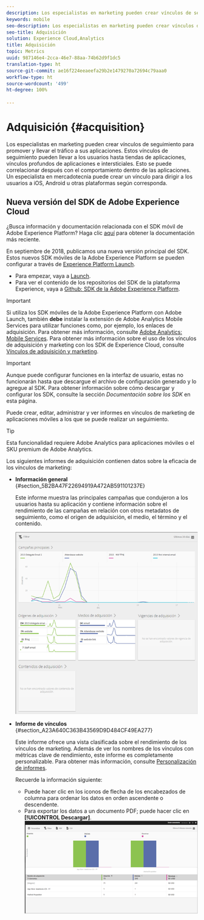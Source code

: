 ```yaml
---
description: Los especialistas en marketing pueden crear vínculos de seguimiento para promover y llevar el tráfico a sus aplicaciones. Estos vínculos de seguimiento pueden llevar a los usuarios hasta tiendas de aplicaciones, vínculos profundos de aplicaciones e intersticiales. Esto se puede correlacionar después con el comportamiento dentro de las aplicaciones. Un especialista en mercadotecnia puede crear un vínculo para dirigir a los usuarios a iOS, Android u otras plataformas según corresponda.
keywords: mobile
seo-description: Los especialistas en marketing pueden crear vínculos de seguimiento para promover y llevar el tráfico a sus aplicaciones. Estos vínculos de seguimiento pueden llevar a los usuarios hasta tiendas de aplicaciones, vínculos profundos de aplicaciones e intersticiales. Esto se puede correlacionar después con el comportamiento dentro de las aplicaciones. Un especialista en mercadotecnia puede crear un vínculo para dirigir a los usuarios a iOS, Android u otras plataformas según corresponda.
seo-title: Adquisición
solution: Experience Cloud,Analytics
title: Adquisición
topic: Metrics
uuid: 987146e4-2cca-46e7-88aa-74b62d9f1dc5
translation-type: ht
source-git-commit: ae16f224eeaeefa29b2e1479270a72694c79aaa0
workflow-type: ht
source-wordcount: '499'
ht-degree: 100%

---
```



# Adquisición {#acquisition}

Los especialistas en marketing pueden crear vínculos de seguimiento para promover y llevar el tráfico a sus aplicaciones. Estos vínculos de seguimiento pueden llevar a los usuarios hasta tiendas de aplicaciones, vínculos profundos de aplicaciones e intersticiales. Esto se puede correlacionar después con el comportamiento dentro de las aplicaciones. Un especialista en mercadotecnia puede crear un vínculo para dirigir a los usuarios a iOS, Android u otras plataformas según corresponda.

## Nueva versión del SDK de Adobe Experience Cloud

¿Busca información y documentación relacionada con el SDK móvil de Adobe Experience Platform? Haga clic [aquí](https://aep-sdks.gitbook.io/docs/) para obtener la documentación más reciente.

En septiembre de 2018, publicamos una nueva versión principal del SDK. Estos nuevos SDK móviles de la Adobe Experience Platform se pueden configurar a través de [Experience Platform Launch](https://www.adobe.com/es/experience-platform/launch.html).

* Para empezar, vaya a [Launch](https://launch.adobe.com/).
* Para ver el contenido de los repositorios del SDK de la plataforma Experience, vaya a [Github: SDK de la Adobe Experience Platform](https://github.com/Adobe-Marketing-Cloud/acp-sdks).

>[!IMPORTANT]
>
> Si utiliza los SDK móviles de la Adobe Experience Platform con Adobe Launch, también **debe** instalar la extensión de Adobe Analytics Mobile Services para utilizar funciones como, por ejemplo, los enlaces de adquisición. Para obtener más información, consulte [Adobe Analytics: Mobile Services](https://aep-sdks.gitbook.io/docs/using-mobile-extensions/adobe-analytics-mobile-services). Para obtener más información sobre el uso de los vínculos de adquisición y marketing con los SDK de Experience Cloud, consulte [Vínculos de adquisición y marketing](https://aep-sdks.gitbook.io/docs/using-mobile-extensions/adobe-analytics-mobile-services#acquisition-and-marketing-links).

>[!IMPORTANT]
>
>Aunque puede configurar funciones en la interfaz de usuario, estas no funcionarán hasta que descargue el archivo de configuración generado y lo agregue al SDK. Para obtener información sobre cómo descargar y configurar los SDK, consulte la sección *Documentación sobre los SDK* en esta página.

Puede crear, editar, administrar y ver informes en vínculos de marketing de aplicaciones móviles a los que se puede realizar un seguimiento.

>[!TIP]
>
>Esta funcionalidad requiere Adobe Analytics para aplicaciones móviles o el SKU premium de Adobe Analytics.

Los siguientes informes de adquisición contienen datos sobre la eficacia de los vínculos de marketing:

* **Información general** {#section_5B2BA47F22694919A472AB591101237E}

   Este informe muestra las principales campañas que condujeron a los usuarios hasta su aplicación y contiene información sobre el rendimiento de las campañas en relación con otros metadatos de seguimiento, como el origen de adquisición, el medio, el término y el contenido.

   ![](assets/acquisition_overview.png)

* **Informe de vínculos** {#section_A23A640C363B43569D9D484CF49EA277}

   Este informe ofrece una vista clasificada sobre el rendimiento de los vínculos de marketing. Además de ver los nombres de los vínculos con métricas clave de rendimiento, este informe es completamente personalizable. Para obtener más información, consulte [Personalización de informes](/help/using/usage/reports-customize/t-reports-customize.md).

   Recuerde la información siguiente:

   * Puede hacer clic en los iconos de flecha de los encabezados de columna para ordenar los datos en orden ascendente o descendente.
   * Para exportar los datos a un documento PDF; puede hacer clic en **[!UICONTROL Descargar]**.
   ![](assets/acquisition_name.png)
